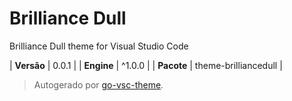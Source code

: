 # Brilliance Dull

Brilliance Dull theme for Visual Studio Code

| **Versão** | 0.0.1 |
| **Engine** | ^1.0.0 |
| **Pacote** | theme-brilliancedull |

> Autogerado por [go-vsc-theme](https://github.com/natalbu/go-vsc-theme).
